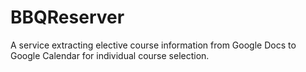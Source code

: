 # BBQReserver
A service extracting elective course information from Google Docs to Google Calendar for individual course selection.
